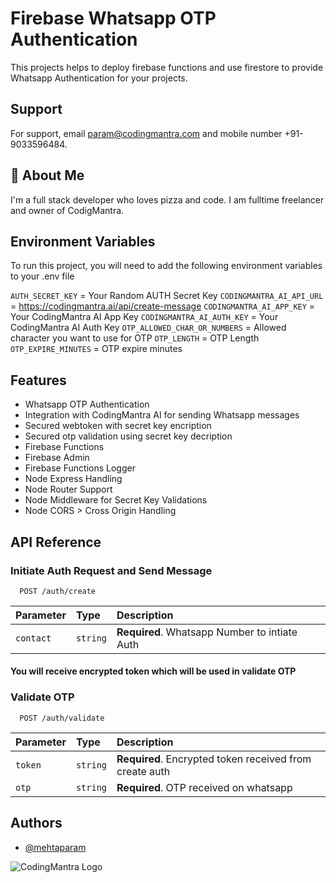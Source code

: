 # Firebase Whatsapp OTP Authentication

This projects helps to deploy firebase functions and use firestore to provide Whatsapp Authentication for your projects.

## Support

For support, email <param@codingmantra.com> and mobile number +91-9033596484.

## 🚀 About Me

I'm a full stack developer who loves pizza and code. I am fulltime freelancer and owner of CodigMantra.

## Environment Variables

To run this project, you will need to add the following environment variables to your .env file

`AUTH_SECRET_KEY` = Your Random AUTH Secret Key
`CODINGMANTRA_AI_API_URL` = <https://codingmantra.ai/api/create-message>
`CODINGMANTRA_AI_APP_KEY` = Your CodingMantra AI App Key
`CODINGMANTRA_AI_AUTH_KEY` = Your CodingMantra AI Auth Key
`OTP_ALLOWED_CHAR_OR_NUMBERS` = Allowed character you want to use for OTP
`OTP_LENGTH` = OTP Length
`OTP_EXPIRE_MINUTES` = OTP expire minutes

## Features

- Whatsapp OTP Authentication
- Integration with CodingMantra AI for sending Whatsapp messages
- Secured webtoken with secret key encription
- Secured otp validation using secret key decription
- Firebase Functions
- Firebase Admin
- Firebase Functions Logger
- Node Express Handling
- Node Router Support
- Node Middleware for Secret Key Validations
- Node CORS > Cross Origin Handling

## API Reference

### Initiate Auth Request and Send Message

```http
  POST /auth/create
```

| Parameter | Type     | Description                |
| :-------- | :------- | :------------------------- |
| `contact` | `string` | **Required**. Whatsapp Number to intiate Auth |

#### You will receive encrypted token which will be used in validate OTP

### Validate OTP

```http
  POST /auth/validate
```

| Parameter | Type     | Description                       |
| :-------- | :------- | :-------------------------------- |
| `token`      | `string` | **Required**. Encrypted token received from create auth |
| `otp`      | `string` | **Required**. OTP received on whatsapp |


## Authors

- [@mehtaparam](https://www.github.com/mehtaparam)

![CodingMantra Logo](https://codingmantra.com/assets/webp/woman.webp)
